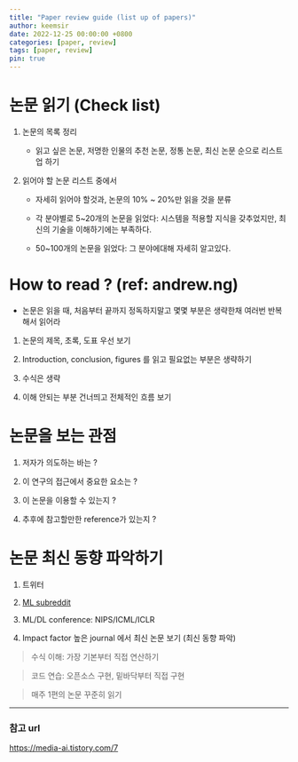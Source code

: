 ```yaml
---
title: "Paper review guide (list up of papers)"
author: keemsir
date: 2022-12-25 00:00:00 +0800
categories: [paper, review]
tags: [paper, review]
pin: true
---
```



# 논문 읽기 (Check list)

1. 논문의 목록 정리

    - 읽고 싶은 논문, 저명한 인물의 추천 논문, 정통 논문, 최신 논문 순으로 리스트업 하기




2. 읽어야 할 논문 리스트 중에서 

    - 자세히 읽어야 할것과, 논문의 10% ~ 20%만 읽을 것을 분류

    - 각 분야별로 5~20개의 논문을 읽었다: 시스템을 적용할 지식을 갖추었지만, 최신의 기술을 이해하기에는 부족하다.

    - 50~100개의 논문을 읽었다: 그 분야에대해 자세히 알고있다.




# How to read ? (ref: andrew.ng)

- 논문은 읽을 때, 처음부터 끝까지 정독하지말고 몇몇 부분은 생략한채 여러번 반복해서 읽어라




1. 논문의 제목, 초록, 도표 우선 보기

2. Introduction, conclusion, figures 를 읽고 필요없는 부분은 생략하기

3. 수식은 생략

4. 이해 안되는 부분 건너띄고 전체적인 흐름 보기



# 논문을 보는 관점

1. 저자가 의도하는 바는 ?

2. 이 연구의 접근에서 중요한 요소는 ?

3. 이 논문을 이용할 수 있는지 ?

4. 추후에 참고할만한 reference가 있는지 ?




# 논문 최신 동향 파악하기

1. 트위터

2. [ML subreddit](https://www.reddit.com/r/MachineLearning/)

3. ML/DL conference: NIPS/ICML/ICLR

4. Impact factor 높은 journal 에서 최신 논문 보기 (최신 동향 파악)




> 수식 이해: 가장 기본부터 직접 연산하기

> 코드 연습: 오픈소스 구현, 밑바닥부터 직접 구현

> 매주 1편의 논문 꾸준히 읽기







---
### 참고 url

<https://media-ai.tistory.com/7>

